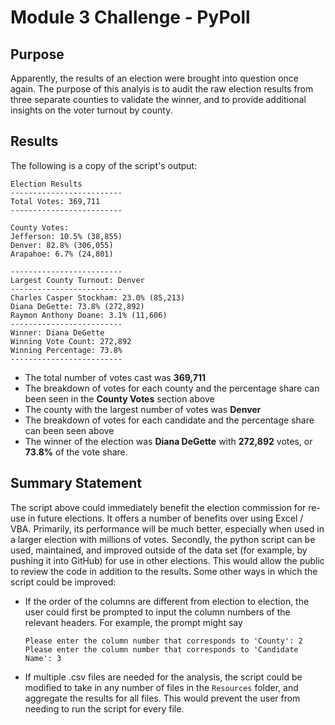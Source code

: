 # Module 3 Challenge - PyPoll
## Purpose
Apparently, the results of an election were brought into question once again.  The purpose of this analyis is to audit the raw election results from three separate counties to validate the winner, and to provide additional insights on the voter turnout by county.
## Results

The following is a copy of the script's output:
```
Election Results
-------------------------
Total Votes: 369,711
-------------------------

County Votes:
Jefferson: 10.5% (38,855)
Denver: 82.8% (306,055)
Arapahoe: 6.7% (24,801)

-------------------------
Largest County Turnout: Denver
-------------------------
Charles Casper Stockham: 23.0% (85,213)
Diana DeGette: 73.8% (272,892)
Raymon Anthony Doane: 3.1% (11,606)
-------------------------
Winner: Diana DeGette
Winning Vote Count: 272,892
Winning Percentage: 73.8%
-------------------------
```
- The total number of votes cast was **369,711**
- The breakdown of votes for each county and the percentage share can been seen in the **County Votes** section above
- The county with the largest number of votes was **Denver**
- The breakdown of votes for each candidate and the percentage share can been seen above
- The winner of the election was **Diana DeGette** with **272,892** votes, or **73.8%** of the vote share.

## Summary Statement
The script above could immediately benefit the election commission for re-use in future elections. It offers a number of benefits over using Excel / VBA.  Primarily, its performance will be much better, especially when used in a larger election with millions of votes.  Secondly, the python script can be used, maintained, and improved outside of the data set (for example, by pushing it into GitHub) for use in other elections.  This would allow the public to review the code in addition to the results.  Some other ways in which the script could be improved:

- If the order of the columns are different from election to election, the user could first be prompted to input the column numbers of the relevant headers. For example, the prompt might say 
    ```
    Please enter the column number that corresponds to 'County': 2
    Please enter the column number that corresponds to 'Candidate Name': 3
    ```

- If multiple .csv files are needed for the analysis, the script could be modified to take in any number of files in the `Resources` folder, and aggregate the results for all files.  This would prevent the user from needing to run the script for every file.
